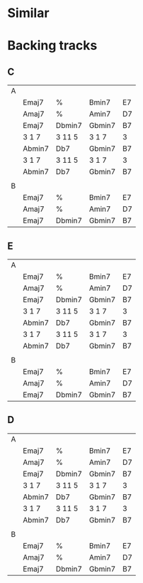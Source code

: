 # Similar

# Backing tracks

## C

|       |         |         |         |         |
|------ |--------	|--------	|--------	|-------	|
|   A   |         |         |         |         |
|       | Emaj7  	| %      	| Bmin7  	| E7 	    |
|       | Amaj7  	| %      	| Amin7  	| D7 	    |
|       | Emaj7  	| Dbmin7 	| Gbmin7 	| B7 	    |
|       | 3 1 7   | 3 11 5  | 3 1 7   | 3       |
|       | Abmin7 	| Db7    	| Gbmin7 	| B7 	    |
|       | 3 1 7   | 3 11 5  | 3 1 7   | 3       |
|       | Abmin7 	| Db7    	| Gbmin7 	| B7 	    |
|       |         |         |         |         |
|   B   |         |         |         |         |
|       | Emaj7  	| %      	| Bmin7  	| E7 	    |
|       | Amaj7  	| %      	| Amin7  	| D7 	    |
|       | Emaj7  	| Dbmin7 	| Gbmin7 	| B7 	    |


## E

|       |         |         |         |         |
|------ |--------	|--------	|--------	|-------	|
|   A   |         |         |         |         |
|       | Emaj7  	| %      	| Bmin7  	| E7 	    |
|       | Amaj7  	| %      	| Amin7  	| D7 	    |
|       | Emaj7  	| Dbmin7 	| Gbmin7 	| B7 	    |
|       | 3 1 7   | 3 11 5  | 3 1 7   | 3       |
|       | Abmin7 	| Db7    	| Gbmin7 	| B7 	    |
|       | 3 1 7   | 3 11 5  | 3 1 7   | 3       |
|       | Abmin7 	| Db7    	| Gbmin7 	| B7 	    |
|       |         |         |         |         |
|   B   |         |         |         |         |
|       | Emaj7  	| %      	| Bmin7  	| E7 	    |
|       | Amaj7  	| %      	| Amin7  	| D7 	    |
|       | Emaj7  	| Dbmin7 	| Gbmin7 	| B7 	    |

## D

|       |         |         |         |         |
|------ |--------	|--------	|--------	|-------	|
|   A   |         |         |         |         |
|       | Emaj7  	| %      	| Bmin7  	| E7 	    |
|       | Amaj7  	| %      	| Amin7  	| D7 	    |
|       | Emaj7  	| Dbmin7 	| Gbmin7 	| B7 	    |
|       | 3 1 7   | 3 11 5  | 3 1 7   | 3       |
|       | Abmin7 	| Db7    	| Gbmin7 	| B7 	    |
|       | 3 1 7   | 3 11 5  | 3 1 7   | 3       |
|       | Abmin7 	| Db7    	| Gbmin7 	| B7 	    |
|       |         |         |         |         |
|   B   |         |         |         |         |
|       | Emaj7  	| %      	| Bmin7  	| E7 	    |
|       | Amaj7  	| %      	| Amin7  	| D7 	    |
|       | Emaj7  	| Dbmin7 	| Gbmin7 	| B7 	    |

